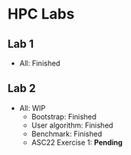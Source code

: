 # HPC Labs

## Lab 1

- All: Finished

## Lab 2

- All: WIP
    - Bootstrap: Finished
    - User algorithm: Finished
    - Benchmark: Finished
    - ASC22 Exercise 1: **Pending**
